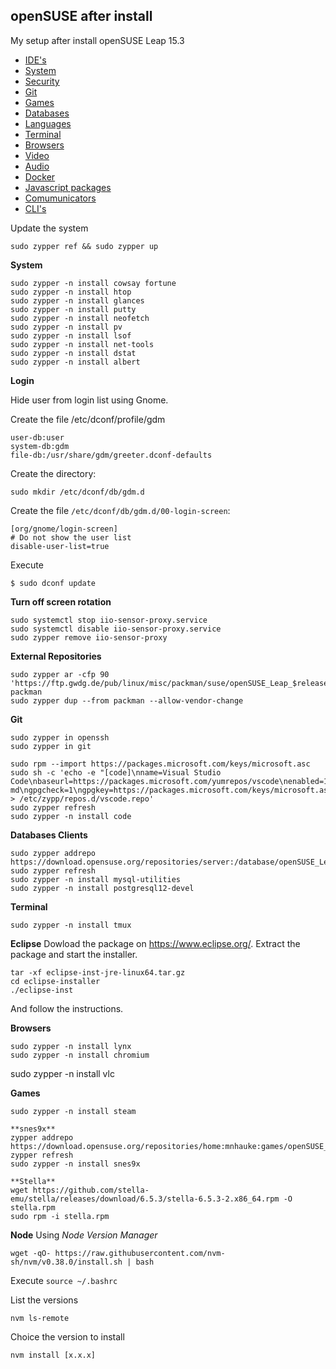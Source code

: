 ## openSUSE after install
My setup after install openSUSE Leap 15.3


- [IDE's](#ides)
- [System](#system)
- [Security](#security)
- [Git](#git)
- [Games](#games)
- [Databases](#databases)
- [Languages](#languages)
- [Terminal](#terminal)
- [Browsers](#browser)
- [Video](#video)
- [Audio](#audio)
- [Docker](#docker)
- [Javascript packages](#jspackage)
- [Comumunicators](#communicators)
- [CLI's](#cli)


<a id="system"></a>
Update the system
```shell
sudo zypper ref && sudo zypper up
```

<a id="system"></a>
**System**
```shell
sudo zypper -n install cowsay fortune
sudo zypper -n install htop
sudo zypper -n install glances
sudo zypper -n install putty
sudo zypper -n install neofetch
sudo zypper -n install pv
sudo zypper -n install lsof
sudo zypper -n install net-tools
sudo zypper -n install dstat
sudo zypper -n install albert
```

**Login**

Hide user from login list using Gnome. 

Create the file /etc/dconf/profile/gdm
```
user-db:user
system-db:gdm
file-db:/usr/share/gdm/greeter.dconf-defaults
```

Create the directory:
```
sudo mkdir /etc/dconf/db/gdm.d
```

Create the file `/etc/dconf/db/gdm.d/00-login-screen`:
```
[org/gnome/login-screen]
# Do not show the user list
disable-user-list=true
```

Execute
```
$ sudo dconf update
```

**Turn off screen rotation**
```
sudo systemctl stop iio-sensor-proxy.service
sudo systemctl disable iio-sensor-proxy.service
sudo zypper remove iio-sensor-proxy
```

**External Repositories**
```
sudo zypper ar -cfp 90 'https://ftp.gwdg.de/pub/linux/misc/packman/suse/openSUSE_Leap_$releasever/' packman
sudo zypper dup --from packman --allow-vendor-change
```

<a id="system"></a>
**Git**
```
sudo zypper in openssh
sudo zypper in git
```

```
sudo rpm --import https://packages.microsoft.com/keys/microsoft.asc
sudo sh -c 'echo -e "[code]\nname=Visual Studio Code\nbaseurl=https://packages.microsoft.com/yumrepos/vscode\nenabled=1\ntype=rpm-md\ngpgcheck=1\ngpgkey=https://packages.microsoft.com/keys/microsoft.asc" > /etc/zypp/repos.d/vscode.repo'
sudo zypper refresh
sudo zypper -n install code
```


<a id="databases"></a>
**Databases Clients**
```
sudo zypper addrepo https://download.opensuse.org/repositories/server:/database/openSUSE_Leap_15.3/server:database.repo
sudo zypper refresh
sudo zypper -n install mysql-utilities
sudo zypper -n install postgresql12-devel
```

<a id="terminal"></a>
**Terminal**
```
sudo zypper -n install tmux
```

<a id="ides"></a>
**Eclipse**
Dowload the package on https://www.eclipse.org/.
Extract the package and start the installer.
```
tar -xf eclipse-inst-jre-linux64.tar.gz
cd eclipse-installer
./eclipse-inst
```

And follow the instructions.

<a id="browser"></a>
**Browsers**
```shell
sudo zypper -n install lynx
sudo zypper -n install chromium
```

sudo zypper -n install vlc

<a id="games"></a>
**Games**
```shell
sudo zypper -n install steam

**snes9x**
zypper addrepo https://download.opensuse.org/repositories/home:mnhauke:games/openSUSE_Leap_15.2/home:mnhauke:games.repo
zypper refresh
sudo zypper -n install snes9x

**Stella**
wget https://github.com/stella-emu/stella/releases/download/6.5.3/stella-6.5.3-2.x86_64.rpm -O stella.rpm
sudo rpm -i stella.rpm
```

**Node**
Using _Node Version Manager_
```shell
wget -qO- https://raw.githubusercontent.com/nvm-sh/nvm/v0.38.0/install.sh | bash
```

Execute  `source ~/.bashrc`

List the versions
```
nvm ls-remote
```

Choice the version to install
```
nvm install [x.x.x]
```

